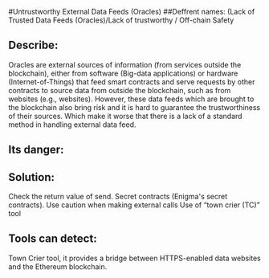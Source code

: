 #Untrustworthy External Data Feeds (Oracles)
##Deffrent names:
 (Lack of Trusted Data Feeds (Oracles)/Lack of trustworthy / Off-chain Safety 

## Describe: 
Oracles are external sources of information (from services outside the blockchain), either from software (Big-data applications) or hardware 
(Internet-of-Things) that feed smart contracts and serve requests by other contracts to source data from outside the blockchain, such as from 
websites (e.g., websites). However, these data feeds which are brought to the blockchain also bring risk and it is hard to guarantee the 
trustworthiness of their sources. Which make it worse that there is a lack 
of a standard method in handling external data feed.


## Its danger: 

## Solution:
 Check the return value of send. Secret contracts (Enigma's secret contracts). Use caution when making external calls Use of “town crier (TC)” tool
## Tools can detect:  
Town Crier tool, it provides a bridge between HTTPS-enabled data websites and the  Ethereum blockchain.

